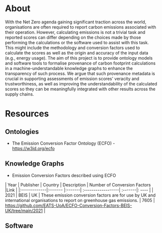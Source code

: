 # About

With the Net Zero agenda gaining significant traction across the world, organisations are often required to report carbon emissions associated with their operation. However, calculating emissions is not a trivial task and reported scores can differ depending on the choices made by those performing the calculations or the software used to assist with this task. This might include the methodology and conversion factors used to calculate the scores as well as the origin and accuracy of the input data (e.g., energy usage). The aim of this project is to provide ontology models and software tools to formalise provenance of carbon footprint calculations in a machine-understandable knowledge graphs to enhance the transparency of such process. We argue that such provenance metadata is crucial in supporting assessments of emission scores' veracity and trustworthiness, as well as improving the understandability of the calculated scores so they can be meaningfully integrated with other results across the supply chains.

# Resources

## Ontologies 

* The Emission Conversion Factor Ontology (ECFO) - [https://w3id.org/ecfo ](https://w3id.org/ecfo)

## Knowledge Graphs 

* Emission Conversion Factors described using ECFO 
 
 | Year        | Publisher | Country  | Description      | Number of Conversion Factors |Link |
|:-------------|:------- |:-------|  :------------------| :-------|: ---- |
| 2021      | BEIS | UK | These emission conversion factors are for use by UK and international organisations to report on greenhouse gas emissions. | 7605 |  https://github.com/EATS-UoA/ECFO-Conversion-Factors-BEIS-UK/tree/main/2021 |

## Software
